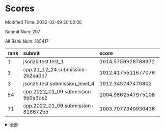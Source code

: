# Scores

Modified Time: 2022-02-09 20:02:06

Submit Num: 207

All Rank Num: 165417

| rank |               submit               |       score        |       sigma        | pk_num |
| :--- | :--------------------------------- | :----------------- | :----------------- | :----- |
| 1    | jsonzb.test.test_1                 | 1014.5759928788372 | 0.8416517608653626 | 3199   |
| 2    | cpp.21_12_24.submission-2b2ea0d7   | 1012.4175511677076 | 0.8031983464360808 | 3196   |
| 3    | jsonzb.test.submission_level_4     | 1012.345247470802  | 0.7860310711539147 | 3198   |
| 54   | cpp.2022_01_09.submission-5b0e3de2 | 1004.9862547975108 | 0.7287576082883506 | 3200   |
| 71   | cpp.2022_01_09.submission-816672bd | 1003.7077349930436 | 0.7220576172474702 | 3196   |


<details>
<summary>全部</summary>

| rank |                 submit                 |       score        |       sigma        | pk_num |
| :--- | :------------------------------------- | :----------------- | :----------------- | :----- |
| 1    | jsonzb.test.test_1                     | 1014.5759928788372 | 0.8416517608653626 | 3199   |
| 2    | cpp.21_12_24.submission-2b2ea0d7       | 1012.4175511677076 | 0.8031983464360808 | 3196   |
| 3    | jsonzb.test.submission_level_4         | 1012.345247470802  | 0.7860310711539147 | 3198   |
| 4    | gobigger.level_3.submission_level_3_46 | 1011.5042329621228 | 0.750974836401086  | 3198   |
| 5    | gobigger.level_3.submission_level_3_19 | 1011.171944025303  | 0.7823535597169825 | 3193   |
| 6    | gobigger.level_3.submission_level_3_24 | 1011.1163876950422 | 0.7691615348230335 | 3199   |
| 7    | gobigger.level_3.submission_level_3_28 | 1010.8347012465546 | 0.7676336765315538 | 3196   |
| 8    | gobigger.level_3.submission_level_3_0  | 1010.813265307469  | 0.7588903334149039 | 3200   |
| 9    | gobigger.level_3.submission_level_3_40 | 1010.7515131010346 | 0.7722911886340629 | 3190   |
| 10   | gobigger.level_3.submission_level_3_25 | 1010.7124454156038 | 0.7824396495318936 | 3191   |
| 11   | gobigger.level_3.submission_level_3_7  | 1010.7069066322671 | 0.7705991346280395 | 3198   |
| 12   | gobigger.level_3.submission_level_3_39 | 1010.6657273280292 | 0.771621100146304  | 3196   |
| 13   | gobigger.level_3.submission_level_3_41 | 1010.6573630030451 | 0.7571372830627902 | 3188   |
| 14   | gobigger.level_3.submission_level_3_1  | 1010.6398533674968 | 0.7735976723158592 | 3205   |
| 15   | gobigger.level_3.submission_level_3_22 | 1010.6321122713935 | 0.7757200570317184 | 3201   |
| 16   | gobigger.level_3.submission_level_3_48 | 1010.6012394790129 | 0.803999263501131  | 3201   |
| 17   | gobigger.level_3.submission_level_3_32 | 1010.5747108889525 | 0.7598421417093861 | 3196   |
| 18   | gobigger.level_3.submission_level_3_2  | 1010.5372262309818 | 0.756696869308843  | 3194   |
| 19   | gobigger.level_3.submission_level_3_47 | 1010.502058665886  | 0.7612393586611411 | 3192   |
| 20   | gobigger.level_3.submission_level_3_20 | 1010.4968220450126 | 0.7833982521122438 | 3196   |
| 21   | gobigger.level_3.submission_level_3_30 | 1010.4857930308314 | 0.7610903463968477 | 3198   |
| 22   | gobigger.level_3.submission_level_3_21 | 1010.4748075393453 | 0.7716383661614806 | 3194   |
| 23   | gobigger.level_3.submission_level_3_36 | 1010.4672086596098 | 0.7693958870120484 | 3196   |
| 24   | gobigger.level_3.submission_level_3_31 | 1010.4211561676098 | 0.773037601265897  | 3199   |
| 25   | gobigger.level_3.submission_level_3_34 | 1010.3734588520863 | 0.7511306410571976 | 3198   |
| 26   | gobigger.level_3.submission_level_3_15 | 1010.3143805108105 | 0.7585503775245683 | 3197   |
| 27   | gobigger.level_3.submission_level_3_43 | 1010.2730085997703 | 0.7602700510608444 | 3196   |
| 28   | gobigger.level_3.submission_level_3_14 | 1010.2218529072755 | 0.7691741600433265 | 3195   |
| 29   | gobigger.level_3.submission_level_3_44 | 1010.2183616751962 | 0.7759354317133148 | 3197   |
| 30   | gobigger.level_3.submission_level_3_8  | 1010.1377966691077 | 0.7555518931266616 | 3193   |
| 31   | gobigger.level_3.submission_level_3_18 | 1010.1064725029348 | 0.7758546326804133 | 3195   |
| 32   | gobigger.level_3.submission_level_3_12 | 1010.0945447998192 | 0.764875701541174  | 3196   |
| 33   | gobigger.level_3.submission_level_3_10 | 1010.0748746844042 | 0.7610155599300159 | 3200   |
| 34   | gobigger.level_3.submission_level_3_29 | 1009.9654162918721 | 0.7862876548332154 | 3192   |
| 35   | gobigger.level_3.submission_level_3_11 | 1009.9115843106485 | 0.7646713967578569 | 3195   |
| 36   | gobigger.level_3.submission_level_3_42 | 1009.7787707587087 | 0.7675989067601625 | 3196   |
| 37   | gobigger.level_3.submission_level_3_26 | 1009.7757136973303 | 0.7657164266713228 | 3195   |
| 38   | gobigger.level_3.submission_level_3_13 | 1009.7674165530705 | 0.7661512791436156 | 3194   |
| 39   | gobigger.level_3.submission_level_3_5  | 1009.7465351404527 | 0.7571316174811827 | 3191   |
| 40   | gobigger.level_3.submission_level_3_16 | 1009.7363766363244 | 0.7710061854979143 | 3195   |
| 41   | gobigger.level_3.submission_level_3_27 | 1009.7328108702542 | 0.7681623331283164 | 3197   |
| 42   | gobigger.level_3.submission_level_3_35 | 1009.6074277333435 | 0.7518576697783154 | 3195   |
| 43   | gobigger.level_3.submission_level_3_3  | 1009.5731105035015 | 0.7373425745143165 | 3196   |
| 44   | gobigger.level_3.submission_level_3_45 | 1009.5502617165833 | 0.7269052940652622 | 3200   |
| 45   | gobigger.level_3.submission_level_3_38 | 1009.4885286078675 | 0.7355672818077043 | 3195   |
| 46   | gobigger.level_3.submission_level_3_4  | 1009.375774896991  | 0.7366494112936772 | 3201   |
| 47   | gobigger.level_3.submission_level_3_17 | 1009.3566281286725 | 0.7458920165829798 | 3200   |
| 48   | gobigger.level_3.submission_level_3_6  | 1009.3565212151792 | 0.7565729994581646 | 3198   |
| 49   | gobigger.level_3.submission_level_3_9  | 1009.2513581171927 | 0.7538781671847545 | 3195   |
| 50   | gobigger.level_3.submission_level_3_23 | 1009.2343506671978 | 0.7374096092631333 | 3194   |
| 51   | gobigger.level_3.submission_level_3_49 | 1008.8648575753471 | 0.7444357825996412 | 3205   |
| 52   | gobigger.level_3.submission_level_3_37 | 1008.5864306252095 | 0.752886919806783  | 3193   |
| 53   | gobigger.level_3.submission_level_3_33 | 1008.3993622457041 | 0.740502131641752  | 3199   |
| 54   | cpp.2022_01_09.submission-5b0e3de2     | 1004.9862547975108 | 0.7287576082883506 | 3200   |
| 55   | gobigger.level_1.submission_level_1_1  | 1004.8527064694827 | 0.7109230130167535 | 3200   |
| 56   | gobigger.level_1.submission_level_1_23 | 1004.8522463203584 | 0.7318161940194956 | 3200   |
| 57   | gobigger.level_1.submission_level_1_26 | 1004.7676274837434 | 0.7171171724238824 | 3198   |
| 58   | gobigger.level_1.submission_level_1_13 | 1004.6984413344354 | 0.7055329305119294 | 3196   |
| 59   | gobigger.level_1.submission_level_1_41 | 1004.6897091473526 | 0.7182484563820354 | 3194   |
| 60   | gobigger.level_1.submission_level_1_49 | 1004.6824020545195 | 0.7231843906483664 | 3195   |
| 61   | gobigger.level_1.submission_level_1_17 | 1004.6174801457717 | 0.7183024380477667 | 3199   |
| 62   | gobigger.level_1.submission_level_1_31 | 1004.5857133888582 | 0.7095842794316433 | 3194   |
| 63   | gobigger.level_1.submission_level_1_19 | 1004.567458468737  | 0.7107913510019999 | 3197   |
| 64   | gobigger.level_1.submission_level_1_38 | 1004.4523888867095 | 0.7163986820658912 | 3192   |
| 65   | gobigger.level_1.submission_level_1_36 | 1004.4179029650741 | 0.7322591098797021 | 3201   |
| 66   | gobigger.level_1.submission_level_1_7  | 1004.3572501598547 | 0.7188675365015688 | 3193   |
| 67   | gobigger.level_1.submission_level_1_46 | 1004.0542274385215 | 0.7184420815614675 | 3196   |
| 68   | gobigger.level_1.submission_level_1_14 | 1003.9890560239915 | 0.7389206557815856 | 3195   |
| 69   | gobigger.level_1.submission_level_1_10 | 1003.9560758407043 | 0.7240213177515379 | 3203   |
| 70   | gobigger.level_1.submission_level_1_48 | 1003.8051433170214 | 0.7106374524481506 | 3197   |
| 71   | cpp.2022_01_09.submission-816672bd     | 1003.7077349930436 | 0.7220576172474702 | 3196   |
| 72   | gobigger.level_1.submission_level_1_33 | 1003.7044890371669 | 0.7144133840826087 | 3192   |
| 73   | gobigger.level_1.submission_level_1_2  | 1003.6636740573554 | 0.7001424262990411 | 3200   |
| 74   | gobigger.level_1.submission_level_1_34 | 1003.639632527547  | 0.7179653149263578 | 3197   |
| 75   | gobigger.level_1.submission_level_1_8  | 1003.6384048083999 | 0.7135392577529874 | 3197   |
| 76   | gobigger.level_1.submission_level_1_21 | 1003.6368260888563 | 0.7229172768524027 | 3198   |
| 77   | gobigger.level_1.submission_level_1_40 | 1003.5616664626258 | 0.7191673611195479 | 3197   |
| 78   | gobigger.level_1.submission_level_1_3  | 1003.5094037819081 | 0.7066571075651501 | 3204   |
| 79   | gobigger.level_1.submission_level_1_12 | 1003.4678315941158 | 0.7316074630321239 | 3197   |
| 80   | gobigger.level_1.submission_level_1_4  | 1003.4324073062877 | 0.7221796260384662 | 3193   |
| 81   | gobigger.level_1.submission_level_1_27 | 1003.4105909267466 | 0.7209868606913341 | 3193   |
| 82   | gobigger.level_1.submission_level_1_18 | 1003.3903640461937 | 0.7147413401844348 | 3195   |
| 83   | gobigger.level_1.submission_level_1_6  | 1003.3408642647265 | 0.717005590572624  | 3192   |
| 84   | gobigger.level_1.submission_level_1_43 | 1003.0885183872164 | 0.706201812658456  | 3198   |
| 85   | gobigger.level_1.submission_level_1_20 | 1003.0169737263761 | 0.7120263322888609 | 3194   |
| 86   | gobigger.level_1.submission_level_1_45 | 1003.001068571531  | 0.7161650199354673 | 3190   |
| 87   | gobigger.level_1.submission_level_1_9  | 1002.9593219331069 | 0.7128879469538755 | 3198   |
| 88   | gobigger.level_1.submission_level_1_39 | 1002.9548691958961 | 0.7239328455703998 | 3199   |
| 89   | gobigger.level_1.submission_level_1_29 | 1002.9451587537319 | 0.7165022782954079 | 3196   |
| 90   | gobigger.level_1.submission_level_1_11 | 1002.9266672682586 | 0.7185761546584631 | 3200   |
| 91   | gobigger.level_1.submission_level_1_24 | 1002.886600058251  | 0.7239275378465047 | 3200   |
| 92   | gobigger.level_1.submission_level_1_35 | 1002.851563030147  | 0.7218741814392415 | 3195   |
| 93   | gobigger.level_1.submission_level_1_30 | 1002.8347644345639 | 0.7179386423404572 | 3196   |
| 94   | gobigger.level_1.submission_level_1_32 | 1002.8028808184148 | 0.7117726298145676 | 3198   |
| 95   | gobigger.level_1.submission_level_1_28 | 1002.7823954917593 | 0.719656459456835  | 3198   |
| 96   | gobigger.level_1.submission_level_1_15 | 1002.635151244543  | 0.7173981706644316 | 3196   |
| 97   | gobigger.level_1.submission_level_1_0  | 1002.4292186446629 | 0.7245690107714874 | 3197   |
| 98   | gobigger.level_1.submission_level_1_16 | 1002.3999745176448 | 0.7104975350833204 | 3192   |
| 99   | gobigger.level_1.submission_level_1_25 | 1002.3855050452682 | 0.7122911910897498 | 3194   |
| 100  | gobigger.level_1.submission_level_1_47 | 1002.3045774917803 | 0.7172526065252814 | 3195   |
| 101  | gobigger.level_1.submission_level_1_44 | 1002.3031753797986 | 0.7127154236210008 | 3199   |
| 102  | gobigger.level_1.submission_level_1_37 | 1002.2348069958912 | 0.7048183206213079 | 3199   |
| 103  | gobigger.level_1.submission_level_1_42 | 1002.1999964813486 | 0.723019165568551  | 3196   |
| 104  | gobigger.level_1.submission_level_1_22 | 1001.755160075676  | 0.7094567200839734 | 3198   |
| 105  | gobigger.level_1.submission_level_1_5  | 1001.7512295013738 | 0.7190746040111053 | 3195   |
| 106  | gobigger.random.submission_random_27   | 998.091852780802   | 0.7127044123300555 | 3196   |
| 107  | gobigger.random.submission_random_42   | 997.16597682496    | 0.7035000720538082 | 3198   |
| 108  | gobigger.random.submission_random_41   | 996.9383055334262  | 0.7111191314851729 | 3203   |
| 109  | gobigger.random.submission_random_12   | 996.7417471935681  | 0.7192995009746606 | 3196   |
| 110  | gobigger.random.submission_random_31   | 996.6861037663163  | 0.712482380413907  | 3193   |
| 111  | gobigger.random.submission_random_48   | 996.6573159503943  | 0.6979469668849974 | 3194   |
| 112  | gobigger.random.submission_random_46   | 996.5905035047257  | 0.7167551826317331 | 3195   |
| 113  | gobigger.random.submission_random_8    | 996.5711562238391  | 0.7049086046507655 | 3195   |
| 114  | gobigger.random.submission_random_16   | 996.486296301706   | 0.7030789089513972 | 3200   |
| 115  | gobigger.random.submission_random_24   | 996.4646249227562  | 0.7092209193445439 | 3195   |
| 116  | gobigger.random.submission_random_37   | 996.3137163788931  | 0.715419055111125  | 3204   |
| 117  | gobigger.random.submission_random_49   | 996.1545913026146  | 0.7139131622137233 | 3191   |
| 118  | gobigger.random.submission_random_34   | 996.1363744769394  | 0.7055474191797011 | 3196   |
| 119  | gobigger.random.submission_random_29   | 996.1330837432814  | 0.7271092064148346 | 3195   |
| 120  | gobigger.random.submission_random_26   | 996.1234388369669  | 0.700756599807634  | 3200   |
| 121  | gobigger.random.submission_random_13   | 996.0794388083505  | 0.7190741484540958 | 3198   |
| 122  | gobigger.random.submission_random_30   | 996.0080947025577  | 0.7055621018981171 | 3198   |
| 123  | gobigger.random.submission_random_11   | 995.9453172657982  | 0.7156075417506604 | 3192   |
| 124  | gobigger.random.submission_random_3    | 995.9404602610642  | 0.7072981241617504 | 3193   |
| 125  | gobigger.random.submission_random_35   | 995.8864183282701  | 0.7241146709505599 | 3199   |
| 126  | gobigger.random.submission_random_40   | 995.8491964513107  | 0.7220783961232616 | 3201   |
| 127  | gobigger.random.submission_random_5    | 995.824895458162   | 0.7191266361699143 | 3196   |
| 128  | gobigger.random.submission_random_14   | 995.8227533768304  | 0.7101895363331433 | 3193   |
| 129  | gobigger.random.submission_random_4    | 995.7760803439401  | 0.7266244842341877 | 3195   |
| 130  | gobigger.random.submission_random_6    | 995.7500046838275  | 0.7315498812337307 | 3195   |
| 131  | gobigger.random.submission_random_36   | 995.7323439237307  | 0.7099118479061157 | 3196   |
| 132  | gobigger.random.submission_random_0    | 995.7093507475693  | 0.7093357145679654 | 3201   |
| 133  | gobigger.random.submission_random_33   | 995.6855478387722  | 0.6932710771397619 | 3197   |
| 134  | gobigger.random.submission_random_22   | 995.6764020022816  | 0.6986756536128874 | 3199   |
| 135  | gobigger.random.submission_random_1    | 995.6505656453546  | 0.7002712722469093 | 3195   |
| 136  | gobigger.random.submission_random_10   | 995.569176941404   | 0.7231676408276053 | 3198   |
| 137  | gobigger.random.submission_random_17   | 995.5530218402279  | 0.7125507456508489 | 3195   |
| 138  | gobigger.random.submission_random_7    | 995.5276683693248  | 0.7112161339050493 | 3194   |
| 139  | gobigger.random.submission_random_15   | 995.5230271059227  | 0.7021531288986771 | 3199   |
| 140  | gobigger.random.submission_random_47   | 995.5115004945985  | 0.7110315162544765 | 3195   |
| 141  | gobigger.random.submission_random_28   | 995.4913660365003  | 0.7210683680920337 | 3193   |
| 142  | gobigger.random.submission_random_19   | 995.4880013691621  | 0.7255352509873364 | 3202   |
| 143  | gobigger.random.submission_random_38   | 995.2108472378093  | 0.7065899459396313 | 3195   |
| 144  | gobigger.random.submission_random_32   | 995.1559674270212  | 0.7096984425825146 | 3193   |
| 145  | gobigger.random.submission_random_2    | 995.1517213947042  | 0.7094179946391032 | 3192   |
| 146  | gobigger.random.submission_random_45   | 995.130636668461   | 0.7123652876447188 | 3192   |
| 147  | gobigger.random.submission_random_25   | 995.053594567675   | 0.7180074016480528 | 3198   |
| 148  | gobigger.random.submission_random_18   | 995.005894633148   | 0.7225950114273014 | 3193   |
| 149  | gobigger.random.submission_random_43   | 994.9768974003864  | 0.7102339427693629 | 3197   |
| 150  | gobigger.random.submission_random_21   | 994.947497683355   | 0.7136109090323254 | 3196   |
| 151  | gobigger.random.submission_random_9    | 994.9243920699483  | 0.724215072001182  | 3196   |
| 152  | gobigger.random.submission_random_20   | 994.8539695278183  | 0.7080021118661257 | 3194   |
| 153  | gobigger.random.submission_random_44   | 994.8434035539696  | 0.7221544397333481 | 3198   |
| 154  | gobigger.random.submission_random_23   | 994.8011870948252  | 0.7383342254428508 | 3192   |
| 155  | gobigger.random.submission_random_39   | 994.7830248098649  | 0.7139315281344897 | 3195   |
| 156  | gobigger.level_2.submission_level_2_15 | 993.8257288095617  | 0.7408585306689771 | 3199   |
| 157  | gobigger.level_2.submission_level_2_37 | 993.7027226195078  | 0.7316456427682716 | 3193   |
| 158  | gobigger.level_2.submission_level_2_36 | 993.3194024726167  | 0.7187471842876041 | 3198   |
| 159  | gobigger.level_2.submission_level_2_40 | 993.2946901485724  | 0.7356459408117564 | 3196   |
| 160  | gobigger.level_2.submission_level_2_25 | 993.1517743048718  | 0.7508614579249608 | 3195   |
| 161  | gobigger.level_2.submission_level_2_0  | 993.142742370047   | 0.7396089110053051 | 3200   |
| 162  | gobigger.level_2.submission_level_2_24 | 992.697200352174   | 0.740956434807717  | 3189   |
| 163  | gobigger.level_2.submission_level_2_17 | 992.6502525991111  | 0.736704350011784  | 3195   |
| 164  | gobigger.level_2.submission_level_2_31 | 992.6498079736699  | 0.7571715124349842 | 3201   |
| 165  | gobigger.level_2.submission_level_2_7  | 992.60807456582    | 0.7467957461264256 | 3197   |
| 166  | gobigger.level_2.submission_level_2_30 | 992.473184549925   | 0.7386709153225235 | 3199   |
| 167  | gobigger.level_2.submission_level_2_4  | 992.4131951111667  | 0.7426789129909321 | 3199   |
| 168  | gobigger.level_2.submission_level_2_45 | 992.39736076061    | 0.761915203442288  | 3198   |
| 169  | gobigger.level_2.submission_level_2_12 | 992.379881864277   | 0.7378085759899784 | 3200   |
| 170  | gobigger.level_2.submission_level_2_19 | 992.3161962991635  | 0.7375231963850752 | 3203   |
| 171  | gobigger.level_2.submission_level_2_22 | 992.193525087599   | 0.7294926184361681 | 3198   |
| 172  | gobigger.level_2.submission_level_2_42 | 992.1920685587666  | 0.7316594642918478 | 3196   |
| 173  | gobigger.level_2.submission_level_2_23 | 992.1289525557858  | 0.7307257566725345 | 3198   |
| 174  | gobigger.level_2.submission_level_2_41 | 992.0102308974066  | 0.7460334980464112 | 3197   |
| 175  | gobigger.level_2.submission_level_2_5  | 991.9858133822354  | 0.769672260697723  | 3196   |
| 176  | gobigger.level_2.submission_level_2_46 | 991.9515361971446  | 0.7459162938936057 | 3196   |
| 177  | gobigger.level_2.submission_level_2_20 | 991.9110062428663  | 0.7451292075233217 | 3193   |
| 178  | gobigger.level_2.submission_level_2_2  | 991.8314511336467  | 0.7554678197653152 | 3192   |
| 179  | gobigger.level_2.submission_level_2_48 | 991.7870375285175  | 0.7642096812612001 | 3198   |
| 180  | gobigger.level_2.submission_level_2_11 | 991.7657966308849  | 0.7534660160695547 | 3197   |
| 181  | gobigger.level_2.submission_level_2_9  | 991.7079979274507  | 0.7621358425057486 | 3196   |
| 182  | gobigger.level_2.submission_level_2_6  | 991.6822678829596  | 0.7579939777981433 | 3196   |
| 183  | gobigger.level_2.submission_level_2_1  | 991.6100374881734  | 0.7486116338729353 | 3200   |
| 184  | gobigger.level_2.submission_level_2_14 | 991.6023184685209  | 0.7459703095299415 | 3195   |
| 185  | gobigger.level_2.submission_level_2_47 | 991.5908850590553  | 0.7452987234417454 | 3195   |
| 186  | gobigger.level_2.submission_level_2_27 | 991.5274511303678  | 0.7654320259754555 | 3195   |
| 187  | gobigger.level_2.submission_level_2_13 | 991.5127388065772  | 0.7580287499843767 | 3200   |
| 188  | gobigger.level_2.submission_level_2_44 | 991.4447837743669  | 0.776612925836769  | 3197   |
| 189  | gobigger.level_2.submission_level_2_10 | 991.4435873680103  | 0.7551643866286479 | 3193   |
| 190  | gobigger.level_2.submission_level_2_34 | 991.4071053128445  | 0.7479954802079982 | 3195   |
| 191  | gobigger.level_2.submission_level_2_39 | 991.305857111697   | 0.7438289760143209 | 3199   |
| 192  | gobigger.level_2.submission_level_2_26 | 991.2266293578032  | 0.7426944681041138 | 3194   |
| 193  | gobigger.level_2.submission_level_2_33 | 991.1803986874088  | 0.7665636929643546 | 3201   |
| 194  | gobigger.level_2.submission_level_2_38 | 991.069971146898   | 0.7439840054847926 | 3197   |
| 195  | gobigger.level_2.submission_level_2_3  | 990.9944041946161  | 0.7530066388433663 | 3194   |
| 196  | gobigger.level_2.submission_level_2_21 | 990.9833128156893  | 0.7584318229268301 | 3200   |
| 197  | gobigger.level_2.submission_level_2_29 | 990.8956616433151  | 0.7597034712620245 | 3196   |
| 198  | gobigger.level_2.submission_level_2_28 | 990.8942089244357  | 0.7390284860885619 | 3202   |
| 199  | gobigger.level_2.submission_level_2_18 | 990.8350647100142  | 0.7506705847954799 | 3198   |
| 200  | gobigger.level_2.submission_level_2_8  | 990.6217437179672  | 0.7685989447270474 | 3190   |
| 201  | gobigger.level_2.submission_level_2_32 | 990.595178485678   | 0.7553291047348568 | 3196   |
| 202  | gobigger.level_2.submission_level_2_43 | 990.5774616120314  | 0.773632099904954  | 3195   |
| 203  | gobigger.level_2.submission_level_2_49 | 990.5297119253511  | 0.7545267824731798 | 3199   |
| 204  | gobigger.level_2.submission_level_2_35 | 990.5257710514662  | 0.7820368656370575 | 3199   |
| 205  | gobigger.level_2.submission_level_2_16 | 990.4596640928331  | 0.7886243847125524 | 3197   |
| 206  | gobigger.none.submission_none_1        | 979.2846057653217  | 1.2266790781470276 | 3197   |
| 207  | gobigger.none.submission_none_0        | 978.3358740133607  | 1.2069217327507156 | 3195   |

</details>